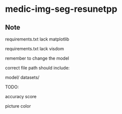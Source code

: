 # medic-img-seg-resunetpp

## Note

requirements.txt lack matplotlib

requirements.txt lack visdom

remember to change the model 

correct file path should include:

model/
datasets/


TODO: 

accuracy score

picture color


